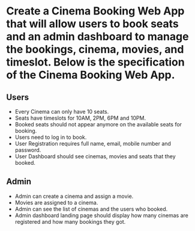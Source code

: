 # Create a Cinema Booking Web App that will allow users to book seats and an admin dashboard to manage the bookings, cinema, movies, and timeslot. Below is the specification of the Cinema Booking Web App.

## Users
* Every Cinema can only have 10 seats.
* Seats have timeslots for 10AM, 2PM, 6PM and 10PM.
* Booked seats should not appear anymore on the available seats for booking.
* Users need to log in to book.
* User Registration requires full name, email, mobile number and password.
* User Dashboard should see cinemas, movies and seats that they booked.

## Admin
* Admin can create a cinema and assign a movie.
* Movies are assigned to a cinema.
* Admin can see the list of cinemas and the users who booked.
* Admin dashboard landing page should display how many cinemas are registered and how many bookings they got.
